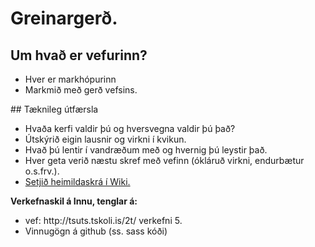 # Greinargerð.
## Um hvað er vefurinn?
<ul>
  <li>Hver er markhópurinn</li>
  <li>Markmið með gerð vefsins.</li>
</ul>
## Tæknileg útfærsla
<ul>
  <li>Hvaða kerfi valdir þú og hversvegna valdir þú það?</li>
  <li>Útskýrið eigin lausnir og virkni í kvikun.</li>
  <li>Hvað þú lentir í vandræðum með og hvernig þú leystir það.</li>
  <li>Hver geta verið næstu skref með vefinn (ókláruð virkni, endurbætur o.s.frv.).</li>
  <li><a href="https://github.com/VSH24/greinargerd-vsh2b/wiki"> Setjið heimildaskrá í Wiki.</a></li>
</ul>
<b> Verkefnaskil á Innu, tenglar á: </b>
 <ul>
 <li>vef: http://tsuts.tskoli.is/2t/ verkefni 5.</li>
 <li>Vinnugögn á github (ss. sass kóði)</li>
 </ul>
